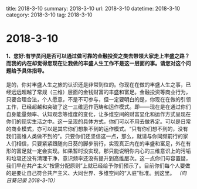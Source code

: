 title: 2018-3-10
summary: 2018-3-10
url: 2018-3-10
datetime: 2018-3-10
category: 2018-3-10
tag: 2018-3-10

# 2018-3-10
#### 1、您好:有学员问是否可以通过做可靠的金融投资之类去带领大家走上丰盛之路？而我的内在却觉得您现在让我做的丰盛人生工作不是这一层面的事。请您对这个问题给予具体指导。
是的，你对丰盛人生之旅的认识还是非常到位的。你现在在做的丰盛人生之事，已经远远超越了常规（三维）层面的金钱财富的丰盛和富足。金融投资等商业行为，只要合理合法，个人愿意，不是不可参与，但一定要明白的是，你现在在做的引领工作，已经超越和突破了这一三维运作范畴和运作模式。即——现在是在通过你们自身能量频率、认知观念等维度的变化，让多维空间的财富显化和运作方式呈现在你们的现实生活之中。这一呈现的具体方式，你们可以不用去做界定。可以是日常的商业模式，亦可以是其它你们想象不到的运作模式。“只有你们想不到的，没有我们高维人类做不到的”。只要你们还坚信这一点，那么，就请与你同频前行的家人们相信，只要紧紧跟随向日葵的脚步前行，实现真正内在的丰盛和富足，外在有形的富足就一定会实现。如果暂时没实现，那只能说明你内心的三维意识上的污垢和垃圾还没有清理干净，意识频率还没有提升到高维层次。这一点你们毋容置疑，我们早在共产主义“按需分配原则”上就已经给予你们预示了。目前你们每个人要做的是要让自己符合共产主义、大同世界、多维空间的“入驻”标准。到这里。
*（向日葵记录 2018-3-10）*
